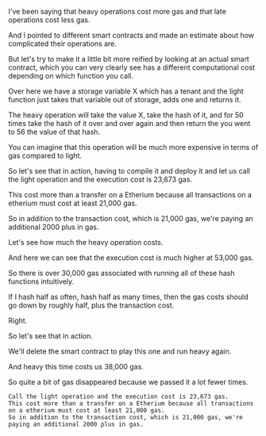 I've been saying that heavy operations cost more gas and that late operations cost less gas.

And I pointed to different smart contracts and made an estimate about how complicated their operations are.

But let's try to make it a little bit more reified by looking at an actual smart contract, which you can very clearly see has a different computational cost depending on which function you call.

Over here we have a storage variable X which has a tenant and the light function just takes that variable out of storage, adds one and returns it.

The heavy operation will take the value X, take the hash of it, and for 50 times take the hash of it over and over again and then return the you went to 56 the value of that hash.

You can imagine that this operation will be much more expensive in terms of gas compared to light.

So let's see that in action, having to compile it and deploy it and let us call the light operation and the execution cost is 23,673 gas.

This cost more than a transfer on a Etherium because all transactions on a etherium must cost at least 21,000 gas.

So in addition to the transaction cost, which is 21,000 gas, we're paying an additional 2000 plus in gas.

Let's see how much the heavy operation costs.

And here we can see that the execution cost is much higher at 53,000 gas.

So there is over 30,000 gas associated with running all of these hash functions intuitively.

If I hash half as often, hash half as many times, then the gas costs should go down by roughly half, plus the transaction cost.

Right.

So let's see that in action.

We'll delete the smart contract to play this one and run heavy again.

And heavy this time costs us 38,000 gas.

So quite a bit of gas disappeared because we passed it a lot fewer times.


```
Call the light operation and the execution cost is 23,673 gas.
This cost more than a transfer on a Etherium because all transactions on a etherium must cost at least 21,000 gas.
So in addition to the transaction cost, which is 21,000 gas, we're paying an additional 2000 plus in gas.
```